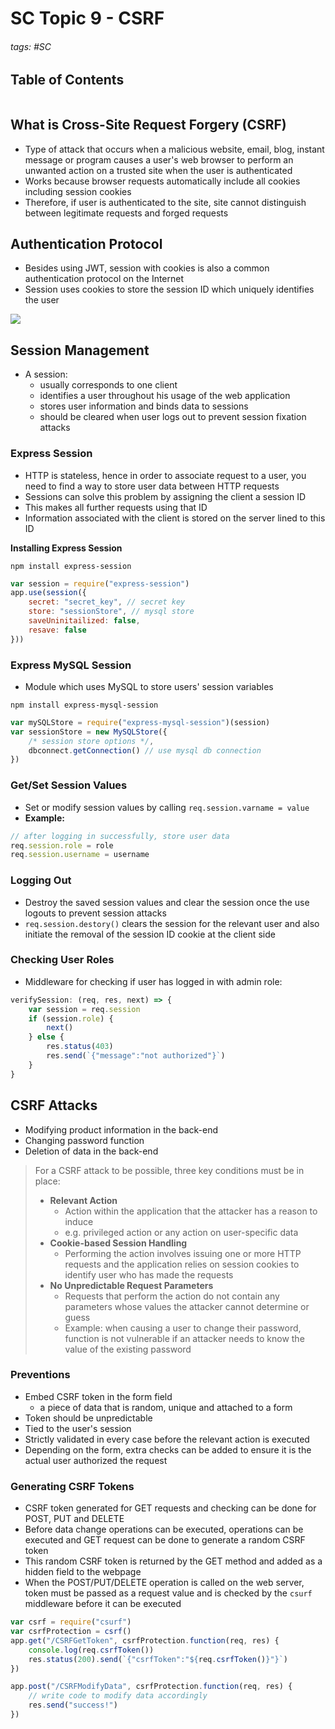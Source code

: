 # SC Topic 9 - CSRF

###### tags: #SC 

## Table of Contents
```toc
```

## What is Cross-Site Request Forgery (CSRF)
- Type of attack that occurs when a malicious website, email, blog, instant message or program causes a user's web browser to perform an unwanted action on a trusted site when the user is authenticated
- Works because browser requests automatically include all cookies including session cookies
- Therefore, if user is authenticated to the site, site cannot distinguish between legitimate requests and forged requests

## Authentication Protocol
- Besides using JWT, session with cookies is also a common authentication protocol on the Internet
- Session uses cookies to store the session ID which uniquely identifies the user

![](https://i.imgur.com/lwNEaE0.png)

## Session Management
- A session:
	- usually corresponds to one client
	- identifies a user throughout his usage of the web application
	- stores user information and binds data to sessions
	- should be cleared when user logs out to prevent session fixation attacks

### Express Session
- HTTP is stateless, hence in order to associate request to a user, you need to find a way to store user data between HTTP requests
- Sessions can solve this problem by assigning the client a session ID 
- This makes all further requests using that ID
- Information associated with the client is stored on the server lined to this ID

**Installing Express Session**
```
npm install express-session
```

```js
var session = require("express-session")
app.use(session({
	secret: "secret_key", // secret key
	store: "sessionStore", // mysql store
	saveUninitailized: false,
	resave: false
}))
```

### Express MySQL Session
- Module which uses MySQL to store users' session variables

```
npm install express-mysql-session
```
```js
var mySQLStore = require("express-mysql-session")(session)
var sessionStore = new MySQLStore({
	/* session store options */,
	dbconnect.getConnection() // use mysql db connection
})
```
### Get/Set Session Values
- Set or modify session values by calling `req.session.varname = value`
- **Example:**
```js
// after logging in successfully, store user data
req.session.role = role
req.session.username = username
```

### Logging Out
- Destroy the saved session values and clear the session once the use logouts to prevent session attacks
- `req.session.destory()` clears the session for the relevant user and also initiate the removal of the session ID cookie at the client side

### Checking User Roles
- Middleware for checking if user has logged in with admin role:
```js
verifySession: (req, res, next) => {
	var session = req.session
	if (session.role) {
		next()
	} else {
		res.status(403)
		res.send(`{"message":"not authorized"}`)
	}
}
```
## CSRF Attacks
- Modifying product information in the back-end
- Changing password function
- Deletion of data in the back-end

> For a CSRF attack to be possible, three key conditions must be in place:
> - **Relevant Action**
> 	- Action within the application that the attacker has a reason to induce
> 	- e.g. privileged action or any action on user-specific data
> - **Cookie-based Session Handling**
> 	- Performing the action involves issuing one or more HTTP requests and the application relies on session cookies to identify user who has made the requests
> - **No Unpredictable Request Parameters**
> 	- Requests that perform the action do not contain any parameters whose values the attacker cannot determine or guess
> 	- Example: when causing a user to change their password, function is not vulnerable if an attacker needs to know the value of the existing password

### Preventions
- Embed CSRF token in the form field
	- a piece of data that is random, unique and attached to a form
- Token should be unpredictable
- Tied to the user's session
- Strictly validated in every case before the relevant action is executed
- Depending on the form, extra checks can be added to ensure it is the actual user authorized the request

### Generating CSRF Tokens
- CSRF token generated for GET requests and checking can be done for POST, PUT and DELETE
- Before data change operations can be executed, operations can be executed and GET request can be done to generate a random CSRF token
- This random CSRF token is returned by the GET method and added as a hidden field to the webpage
- When the POST/PUT/DELETE operation is called on the web server, token must be passed as a request value and is checked by the `csurf` middleware before it can be executed

```js
var csrf = require("csurf")
var csrfProtection = csrf()
app.get("/CSRFGetToken", csrfProtection.function(req, res) {
	console.log(req.csrfToken())
	res.status(200).send(`{"csrfToken":"${req.csrfToken()}"}`)
})

app.post("/CSRFModifyData", csrfProtection.function(req, res) {
	// write code to modify data accordingly
	res.send("success!")
})
```
